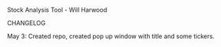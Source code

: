Stock Analysis Tool - Will Harwood

CHANGELOG

May 3: Created repo, created pop up window with title and some tickers.
